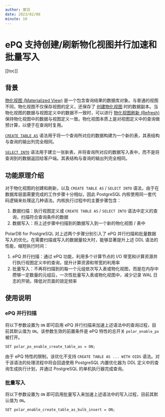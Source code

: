 ```yaml
---
author: 棠羽
date: 2023/02/08
minute: 10
---
```


# ePQ 支持创建/刷新物化视图并行加速和批量写入

<Badge type="tip" text="V11 / v1.1.30-" vertical="top" />

<ArticleInfo :frontmatter=$frontmatter></ArticleInfo>

[[toc]]

## 背景

[物化视图 (Materialized View)](https://en.wikipedia.org/wiki/Materialized_view) 是一个包含查询结果的数据库对象。与普通的视图不同，物化视图不仅保存视图的定义，还保存了 [创建物化视图](https://www.postgresql.org/docs/current/sql-creatematerializedview.html) 时的数据副本。当物化视图的数据与视图定义中的数据不一致时，可以进行 [物化视图刷新 (Refresh)](https://www.postgresql.org/docs/current/sql-refreshmaterializedview.html) 保持物化视图中的数据与视图定义一致。物化视图本质上是对视图定义中的查询做预计算，以便于在查询时复用。

[`CREATE TABLE AS`](https://www.postgresql.org/docs/current/sql-createtableas.html) 语法用于将一个查询所对应的数据构建为一个新的表，其表结构与查询的输出列完全相同。

[`SELECT INTO`](https://www.postgresql.org/docs/current/sql-selectinto.html) 语法用于建立一张新表，并将查询所对应的数据写入表中，而不是将查询到的数据返回给客户端。其表结构与查询的输出列完全相同。

## 功能原理介绍

对于物化视图的创建和刷新，以及 `CREATE TABLE AS` / `SELECT INTO` 语法，由于在数据库层面需要完成的工作步骤十分相似，因此 PostgreSQL 内核使用同一套代码逻辑来处理这几种语法。内核执行过程中的主要步骤包含：

1. 数据扫描：执行视图定义或 `CREATE TABLE AS` / `SELECT INTO` 语法中定义的查询，扫描符合查询条件的数据
2. 数据写入：将上述步骤中扫描到的数据写入到一个新的物化视图 / 表中

PolarDB for PostgreSQL 对上述两个步骤分别引入了 ePQ 并行扫描和批量数据写入的优化。在需要扫描或写入的数据量较大时，能够显著提升上述 DDL 语法的性能，缩短执行时间：

1. ePQ 并行扫描：通过 ePQ 功能，利用多个计算节点的 I/O 带宽和计算资源并行执行视图定义中的查询，提升计算资源和带宽的利用率
2. 批量写入：不再将扫描到的每一个元组依次写入表或物化视图，而是在内存中攒够一定数量的元组后，一次性批量写入表或物化视图中，减少记录 WAL 日志的开销，降低对页面的锁定频率

## 使用说明

### ePQ 并行扫描

将以下参数设置为 `ON` 即可启用 ePQ 并行扫描来加速上述语法中的查询过程，目前其默认值为 `ON`。该参数生效的前置条件是 ePQ 特性的总开关 `polar_enable_px` 被打开。

```sql:no-line-numbers
SET polar_px_enable_create_table_as = ON;
```

由于 ePQ 特性的限制，该优化不支持 `CREATE TABLE AS ... WITH OIDS` 语法。对于该语法的处理流程中将会回退使用 PostgreSQL 内置优化器为 DDL 定义中的查询生成执行计划，并通过 PostgreSQL 的单机执行器完成查询。

### 批量写入

将以下参数设置为 `ON` 即可启用批量写入来加速上述语法中的写入过程，目前其默认值为 `ON`。

```sql:no-line-numbers
SET polar_enable_create_table_as_bulk_insert = ON;
```
